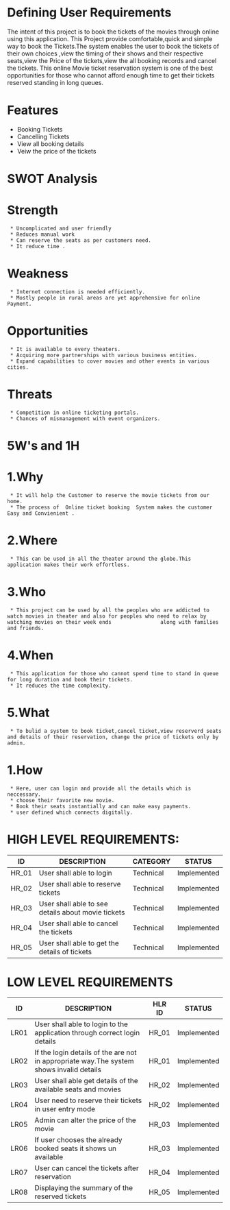 # Defining User Requirements
  The intent of this project is to book the tickets of the movies through online using this application. This Project provide comfortable,quick and simple way to book the Tickets.The system enables the user to book the tickets of their own choices ,view the timing of their shows and their respective seats,view the Price of the tickets,view the all booking records and cancel the tickets. This online Movie ticket reservation system is one of the best opportunities for those who cannot afford enough time to get their tickets reserved standing in long queues.
# Features
 * Booking Tickets
 * Cancelling Tickets
 * View all booking details
 * Veiw the price of the tickets
# SWOT Analysis
 # Strength 
     * Uncomplicated and user friendly
     * Reduces manual work
     * Can reserve the seats as per customers need.
     * It reduce time .
 # Weakness
     * Internet connection is needed efficiently.
     * Mostly people in rural areas are yet apprehensive for online Payment.
 # Opportunities
     * It is available to every theaters.
     * Acquiring more partnerships with various business entities.
     * Expand capabilities to cover movies and other events in various cities.
 # Threats
     * Competition in online ticketing portals.
     * Chances of mismanagement with event organizers.
# 5W's and 1H
 # 1.Why
     * It will help the Customer to reserve the movie tickets from our home.
     * The process of  Online ticket booking  System makes the customer Easy and Convienient .
 # 2.Where 
     * This can be used in all the theater around the globe.This application makes their work effortless.
 # 3.Who
     * This project can be used by all the peoples who are addicted to watch movies in theater and also for peoples who need to relax by watching movies on their week ends                along with families and friends. 
 # 4.When
     * This application for those who cannot spend time to stand in queue for long duration and book their tickets.
     * It reduces the time complexity.
 # 5.What
     * To bulid a system to book ticket,cancel ticket,view reserverd seats and details of their reservation, change the price of tickets only by admin. 
     
 # 1.How
     * Here, user can login and provide all the details which is neccessary.
     * choose their favorite new movie.
     * Book their seats instantially and can make easy payments.
     * user defined which connects digitally.
# HIGH LEVEL REQUIREMENTS:
  |  ID |  DESCRIPTION |  CATEGORY |  STATUS |
  |-----|--------------|-----------|---------|
  |HR_01|User shall able to login|Technical| Implemented |
  |HR_02|User shall able to reserve tickets| Technical| Implemented|
  |HR_03|User shall able to see details about movie tickets| Technical|Implemented|
  |HR_04|User shall able to cancel the  tickets|Technical|Implemented|
  |HR_05|User shall able to get the details of tickets|Technical|Implemented|
# LOW LEVEL REQUIREMENTS
  |  ID |  DESCRIPTION |  HLR ID|  STATUS |
  |-----|--------------|--------|---------|
  |LR01| User shall able to login to the application through correct login details|HR_01|Implemented|
  |LR02| If the login details of the are not in appropriate way.The system shows invalid details|HR_01|Implemented|
  |LR03| User shall able get details of the available seats and movies|HR_02|Implemented|
  |LR04| User need to reserve their tickets in user entry mode|HR_02|Implemented|
  |LR05| Admin can alter the price of the movie|HR_03|Implemented|
  |LR06| If user chooses the already booked seats it shows un available|HR_03|Implemented|
  |LR07| User can cancel the tickets after reservation|HR_04|Implemented| 
  |LR08| Displaying the summary of the reserved tickets|HR_05|Implemented|
  
  
  
  
  
  
  

  
 
  
     

     
     
     
     
 

   
